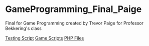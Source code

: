# GameProgramming_Final_Paige
 Final for Game Programming created by Trevor Paige for Professor Bekkering's class

 [Testing Script](https://github.com/TPaige98/GameProgramming_Final_Paige/tree/main/FinalProject_Paige/Assets/Tests/Tests)
 [Game Scripts](https://github.com/TPaige98/GameProgramming_Final_Paige/tree/main/FinalProject_Paige/Assets/Scripts)
 [PHP Files](https://github.com/TPaige98/GameProgramming_Final_Paige/tree/main/FinalProject_Paige/Assets/www/PaigeT)
